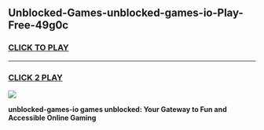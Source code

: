 
## Unblocked-Games-unblocked-games-io-Play-Free-49g0c
<h3>
<a href="https://premium76.site?title=unblocked-games-io&ref=17A">CLICK TO PLAY</a></h3>
<hr>

<h3>
<a href="https://premium76.site?title=unblocked-games-io&ref=17A">CLICK 2 PLAY</a>
  
</h3>

<a href="https://premium76.site?title=unblocked-games-io&ref=17A"><img src="https://clearcache.store/games.png"></a>


**unblocked-games-io games unblocked: Your Gateway to Fun and Accessible Online Gaming**
